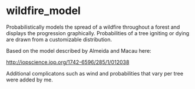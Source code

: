 wildfire_model
==============

Probabilistically models the spread of a wildfire throughout a forest and displays the progression graphically. Probabilities of a tree igniting or dying are drawn from a customizable distribution.

Based on the model described by Almeida and Macau here:

http://iopscience.iop.org/1742-6596/285/1/012038

Additional complicatons such as wind and probabilities that vary per tree were added by me.
